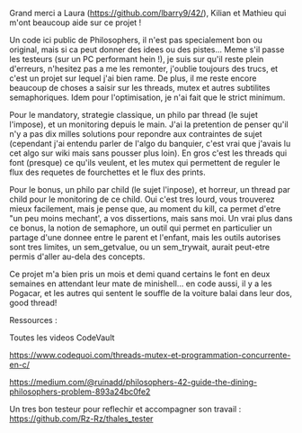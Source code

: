 Grand merci a Laura (https://github.com/lbarry9/42/), Kilian et Mathieu qui m'ont beaucoup aide sur ce projet !

Un code ici public de Philosophers, il n'est pas specialement bon ou original, mais si ca peut donner des idees ou des pistes... Meme s'il passe les testeurs (sur un PC performant hein !), je suis sur qu'il reste plein d'erreurs, n'hesitez pas a me les remonter, j'oublie toujours des trucs, et c'est un projet sur lequel j'ai bien rame. De plus, il me reste encore beaucoup de choses a saisir sur les threads, mutex et autres subtilites semaphoriques. Idem pour l'optimisation, je n'ai fait que le strict minimum. 

Pour le mandatory, strategie classique, un philo par thread (le sujet l'impose), et un monitoring depuis le main. J'ai la pretention de penser qu'il n'y a pas dix milles solutions pour repondre aux contraintes de sujet (cependant j'ai entendu parler de l'algo du banquier, c'est vrai que j'avais lu cet algo sur wiki mais sans pousser plus loin). En gros c'est les threads qui font (presque) ce qu'ils veulent, et les mutex qui permettent de reguler le flux des requetes de fourchettes et le flux des prints.

Pour le bonus, un philo par child (le sujet l'inpose), et horreur, un thread par child pour le monitoring de ce child. Oui c'est tres lourd, vous trouverez mieux facilement, mais je pense que, au moment du kill, ca permet d'etre "un peu moins mechant', a vos dissertions, mais sans moi. Un vrai plus dans ce bonus, la notion de semaphore, un outil qui permet en particulier un partage d'une donnee entre le parent et l'enfant, mais les outils autorises sont tres limites, un sem_getvalue, ou un sem_trywait, aurait peut-etre permis d'aller au-dela des concepts.

Ce projet m'a bien pris un mois et demi quand certains le font en deux semaines en attendant leur mate de minishell... en code aussi, il y a les Pogacar, et les autres qui sentent le souffle de la voiture balai dans leur dos, good thread!


Ressources :

Toutes les videos CodeVault

https://www.codequoi.com/threads-mutex-et-programmation-concurrente-en-c/

https://medium.com/@ruinadd/philosophers-42-guide-the-dining-philosophers-problem-893a24bc0fe2

Un tres bon testeur pour reflechir et accompagner son travail : https://github.com/Rz-Rz/thales_tester
